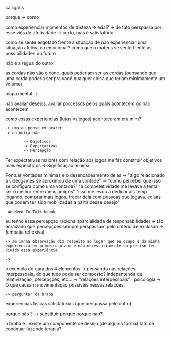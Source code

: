 
calligaris

porque -> como

como experienciar momentos de tristeza -> edaí? -> de fato perspassa por esse viés de afetividade -> certo, mas é satisfatório

como se sente esgotado frente a situação de não experienciar uma situação afetiva ou emocional?
como que o mateus se sente frente as possibilidades do futuro

não é a régua do outro

as cordas não são o cone.
quais poderiam ser as cordas (pensando que uma corda poderia ser pra você qualquer coisa que teriam minimamente um volume)

mapa mental ->

não avaliar desejos, avaliar processos pelos quais acontecem ou não acontecem

como essas experiencias (lutas vs jogos) aconteceram pra mim?

    -> uma eu penso em prazer
    -> na outra não

            -> Objetivos
            -> Expectativas
            -> Percepção

Ter expectativas maiores com relação aos jogos me faz construir objetivos mais especificos
    -> Significação mínima

Pontuar vontades mínimas e o desencadeamento delas
    -> "algo relacionado a videogames se aproximou de uma vontade" -> "como perceber que isso se configura como uma vontade?"
    "a competetividade me levava a tentar ser o melhor entre meus amigos"
    "isso me levou a dedicar ais temp jogando, comprar mais jogos, trocar deia com pessoas que jogava, coisas que podem ter sido mobilizadas a partir desse desejo"

     We Need To Talk boook

eu tenho essa percepçao racional (parcialidade de responsabilidade)
    -> tão enraizado que percepções sempre perspassam pelo critério de exclusão
    -> (empatia reflexiva)

    -> am imnha observação diz respeito ao lugar que eu ocupo e da minha experiencia em primeiro plano e não necessariamente eu preciso ter vivido essa experiência

    ->

o exemplo do cara dos 4 elementos
    -> pensando nas relações interpessoais, do que tudo pode ser composto? indepentende de relativização, percepções, etc...
        -> "relações interpessoais" : psicologia -> O que causam movimentação possíveis nessas relações.

    -> perguntar da braba

experiencias fisicas satisfatorias (que perspassa pelo outro)

porque não ?
    -> substituir porque porque nao?

a braba é : existe um componente de desejo (de alguma forma)
fato de continuar fazendo terapia?
